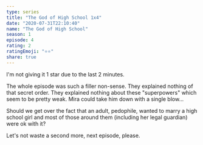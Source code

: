 ```yaml
--- 
type: series 
title: "The God of High School 1x4" 
date: "2020-07-31T22:10:40" 
name: "The God of High School" 
season: 1 
episode: 4 
rating: 2 
ratingEmoji: "⭐️⭐️" 
share: true 
---
```


I'm not giving it 1 star due to the last 2 minutes.

The whole episode was such a filler non-sense. They explained nothing of that secret order. They explained nothing about these "superpowers" which seem to be pretty weak. Mira could take him down with a single blow...

Should we get over the fact that an adult, pedophile, wanted to marry a high school girl and most of those around them (including her legal guardian) were ok with it?

Let's not waste a second more, next episode, please.
